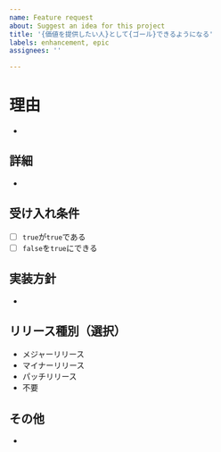 ```yaml
---
name: Feature request
about: Suggest an idea for this project
title: '{価値を提供したい人}として{ゴール}できるようになる'
labels: enhancement, epic
assignees: ''

---
```


# 理由
- 
## 詳細
- 
## 受け入れ条件
- [ ] `true`が`true`である
- [ ] `false`を`true`にできる

## 実装方針
- 
## リリース種別（選択）
- メジャーリリース
- マイナーリリース
- パッチリリース
- 不要
## その他
- 
